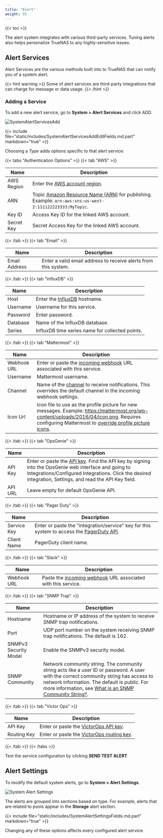 ```yaml
---
title: "Alert"
weight: 95
---
```


{{< toc >}}

The alert system integrates with various third-party services.
Tuning alerts also helps personalize TrueNAS to any highly-sensitive issues.

## Alert Services

Alert Services are the various methods built into to TrueNAS that can notify you of a system alert.

{{< hint warning >}}
Some of alert services are third-party integrations that can charge for message or data usage.
{{< /hint >}}

### Adding a Service

To add a new alert service, go to **System > Alert Services** and click *ADD*.

![SystemAlertServicesAdd](/images/CORE/12.0/SystemAlertServicesAdd.png "New Alert Service")

{{< include file="static/includes/SystemAlertServicesAddEditFields.md.part" markdown="true" >}}

Choosing a *Type* adds options specific to that alert service:

{{< tabs "Authentication Options" >}}
{{< tab "AWS" >}}

| Name | Description |
|------|-------------|
| AWS Region | Enter the [AWS account region](https://docs.aws.amazon.com/sns/latest/dg/sms_supported-countries.html). |
| ARN | Topic [Amazon Resource Name (ARN)](https://docs.aws.amazon.com/sns/latest/dg/CreateTopic.html) for publishing. Example: `arn:aws:sns:us-west-2:111122223333:MyTopic`. |
| Key ID | Access Key ID for the linked AWS account. |
| Secret Key | Secret Access Key for the linked AWS account. |

{{< /tab >}}
{{< tab "Email" >}}

| Name | Description |
|------|-------------|
| Email Address | Enter a valid email address to receive alerts from this system. |

{{< /tab >}}
{{< tab "InfluxDB" >}}

| Name | Description |
|------|-------------|
| Host | Enter the [InfluxDB](https://docs.influxdata.com/influxdb/) hostname. |
| Username | Username for this service. |
| Password | Enter password. |
| Database | Name of the InfluxDB database. |
| Series | InfluxDB time series name for collected points. |

{{< /tab >}}
{{< tab "Mattermost" >}}

| Name | Description |
|------|-------------|
| Webhook URL | Enter or paste the [incoming webhook](https://docs.mattermost.com/developer/webhooks-incoming.html) URL associated with this service. |
| Username | Mattermost username. |
| Channel | Name of the [channel](https://docs.mattermost.com/help/getting-started/organizing-conversations.html#managing-channels) to receive notifications. This overrides the default channel in the incoming webhook settings. |
| Icon Url | Icon file to use as the profile picture for new messages. Example: https://mattermost.org/wp-content/uploads/2016/04/icon.png. Requires configuring Mattermost to [override profile picture icons](https://docs.mattermost.com/configure/configuration-settings.html#enable-integrations-to-override-profile-picture-icons). |

{{< /tab >}}
{{< tab "OpsGenie" >}}

| Name | Description |
|------|-------------|
| API Key | Enter or paste the [API key](https://docs.opsgenie.com/v1.0/docs/api-integration). Find the API key by signing into the OpsGenie web interface and going to Integrations/Configured Integrations. Click the desired integration, Settings, and read the API Key field. |
| API URL | Leave empty for default OpsGenie API. |

{{< /tab >}}
{{< tab "Pager Duty" >}}

| Name | Description |
|------|-------------|
| Service Key | Enter or paste the "integration/service" key for this system to access the [PagerDuty API](https://v2.developer.pagerduty.com/v2/docs/events-api). |
| Client Name | PagerDuty client name. |

{{< /tab >}}
{{< tab "Slack" >}}

| Name | Description |
|------|-------------|
| Webhook URL | Paste the [incoming webhook](https://api.slack.com/incoming-webhooks) URL associated with this service. |

{{< /tab >}}
{{< tab "SNMP Trap" >}}

| Name | Description |
|------|-------------|
| Hostname | Hostname or IP address of the system to receive SNMP trap notifications. |
| Port | UDP port number on the system receiving SNMP trap notifications. The default is 162. |
| SNMPv3 Security Model | Enable the SNMPv3 security model. |
| SNMP Community | Network community string. The community string acts like a user ID or password. A user with the correct community string has access to network information. The default is public. For more information, see [What is an SNMP Community String?](https://community.helpsystems.com/knowledge-base/intermapper/snmp/snmp-community-strings/). |

{{< /tab >}}
{{< tab "Victor Ops" >}}

| Name | Description |
|------|-------------|
| API Key | Enter or paste the [VictorOps API key](https://help.victorops.com/knowledge-base/api/). |
| Routing Key | Enter or paste the [VictorOps routing key](https://portal.victorops.com/public/api-docs.html). |

{{< /tab >}}
{{< /tabs >}}

Test the service configuration by clicking **SEND TEST ALERT**.

## Alert Settings

To modify the default system alerts, go to **System > Alert Settings**.

![System Alert Settings](/images/CORE/12.0/SystemAlertSettings.png "Alert Settings")

The alerts are grouped into sections based on type.
For example, alerts that are related to pools appear in the **Storage** alert section.

{{< include file="static/includes/SystemAlertSettingsFields.md.part" markdown="true" >}}

Changing any of these options affects every configured alert service.

